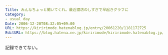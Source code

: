 ```yaml
---
Title: みんなちょっと聞いてくれ。最近寝坊のしすぎで早起きグラフに
Category:
- usual day
Date: 2006-12-20T08:32:05+09:00
URL: https://kiririmode.hatenablog.jp/entry/20061220/1181172725
EditURL: https://blog.hatena.ne.jp/kiririmode/kiririmode.hatenablog.jp/atom/entry/8454420450078217801
---
```


記録できてない。 

